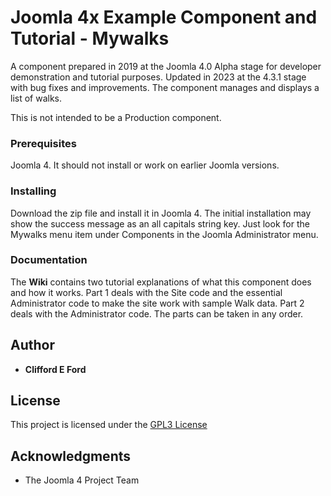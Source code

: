 # Joomla 4x Example Component and Tutorial - Mywalks

A component prepared in 2019 at the Joomla 4.0 Alpha stage for 
developer demonstration and tutorial purposes. Updated in 2023
at the 4.3.1 stage with bug fixes and improvements. The component 
manages and displays a list of walks.

This is not intended to be a Production component.

### Prerequisites

Joomla 4. It should not install or work on earlier Joomla versions.

### Installing

Download the zip file and install it in Joomla 4. The initial 
installation may show the success message as an all capitals
string key. Just look for the Mywalks menu item under Components
in the Joomla Administrator menu.

### Documentation

The **Wiki** contains two tutorial explanations of what this component does and how it works. Part 1 deals with the Site code and the essential Administrator code to make the site work with sample Walk data. Part 2 deals with the Administrator code. The parts can be taken in any order.

## Author

* **Clifford E Ford**

## License

This project is licensed under the [GPL3 License](http://www.gnu.org/licenses/gpl-3.0.html)

## Acknowledgments

* The Joomla 4 Project Team

